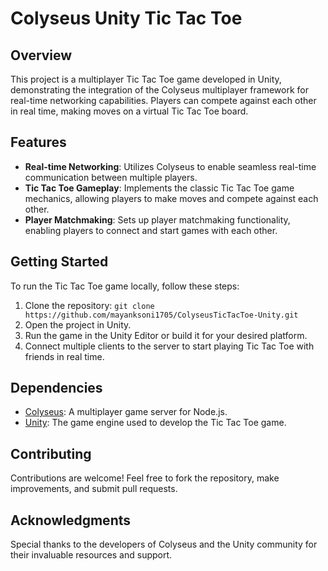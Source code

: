 # Colyseus Unity Tic Tac Toe

## Overview

This project is a multiplayer Tic Tac Toe game developed in Unity, demonstrating the integration of the Colyseus multiplayer framework for real-time networking capabilities. Players can compete against each other in real time, making moves on a virtual Tic Tac Toe board.

## Features

- **Real-time Networking**: Utilizes Colyseus to enable seamless real-time communication between multiple players.
- **Tic Tac Toe Gameplay**: Implements the classic Tic Tac Toe game mechanics, allowing players to make moves and compete against each other.
- **Player Matchmaking**: Sets up player matchmaking functionality, enabling players to connect and start games with each other.

## Getting Started

To run the Tic Tac Toe game locally, follow these steps:

1. Clone the repository: `git clone https://github.com/mayanksoni1705/ColyseusTicTacToe-Unity.git`
2. Open the project in Unity.
3. Run the game in the Unity Editor or build it for your desired platform.
4. Connect multiple clients to the server to start playing Tic Tac Toe with friends in real time.

## Dependencies

- [Colyseus](https://colyseus.io/): A multiplayer game server for Node.js.
- [Unity](https://unity.com/): The game engine used to develop the Tic Tac Toe game.

## Contributing

Contributions are welcome! Feel free to fork the repository, make improvements, and submit pull requests.

## Acknowledgments

Special thanks to the developers of Colyseus and the Unity community for their invaluable resources and support.
